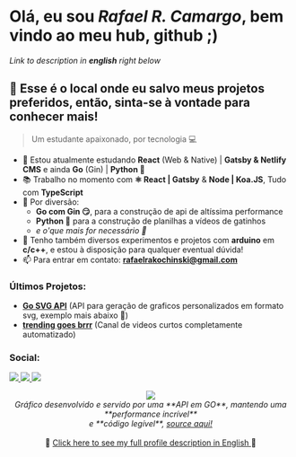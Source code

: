 # Olá, **eu sou _Rafael R. Camargo_**, bem vindo ao meu hub, github ;)

_Link to description in **english** right below_

## 📝 Esse é o local onde eu salvo meus projetos preferidos, então, sinta-se à vontade para conhecer mais!

> Um estudante apaixonado, por tecnologia 💻

- 🌱 Estou atualmente estudando **React** (Web & Native) | **Gatsby & Netlify CMS** e ainda **Go** (Gin) | **Python 🐍**
- 📚 Trabalho no momento com **⚛ React | Gatsby** & **Node | Koa.JS**, Tudo com **TypeScript**
- 🎉 Por diversão:
  - **Go com Gin 😏**, para a construção de api de altíssima performance
  - **Python 🐍** para a construção de planilhas a vídeos de gatinhos
  - _e o'que mais for necessário 👀_
- 💬 Tenho também diversos experimentos e projetos com **arduino** em **c/c++**, e estou à disposição para qualquer eventual dúvida!
- 📫 Para entrar em contato: **rafaelrakochinski@gmail.com**

### Últimos Projetos:

- [**Go SVG API**](https://go-svg-api.herokuapp.com/) (API para geração de graficos personalizados em formato svg, exemplo mais abaixo 👀)
- [**trending goes brrr**](https://www.youtube.com/channel/UCTwf1G0p3i6otjHa0fuSqLw) (Canal de videos curtos completamente automatizado)

<h3 align="left">Social:</h3>

<p align="left">
  <a href="https://www.linkedin.com/in/rafael-r-camargo-39059717a" target="blank">
    <img src="https://img.shields.io/badge/LinkedIn-0077B5?style=for-the-badge&logo=linkedin&logoColor=white" />
  </a>
  <a href="https://instagram.com/rafaelrcmrg" target="blank">
    <img src="https://img.shields.io/badge/Instagram-E4405F?style=for-the-badge&logo=instagram&logoColor=white" />
  </a>
  <a href="https://twitter.com/RafaelRCamargo" target="blank">
    <img src="https://img.shields.io/badge/Twitter-1DA1F2?style=for-the-badge&logo=twitter&logoColor=white" />
  </a>
</p>

<div align="center">
  <img src="https://go-svg-api.herokuapp.com/"/>
  <br>
  <i>
    Gráfico desenvolvido e servido por uma **API em GO**, mantendo uma **performance incrível** <br>e **código legível**, <a href="https://github.com/RafaelRCamargo/go-svg-api" target="blank">source aqui!</a>
  </i>
</div>

<br>

<div align="center">
🔗 <a href="https://github.com/RafaelRCamargo/RafaelRCamargo/blob/master/README-EN.md"> Click here to see my full profile description in English </a> 🔗
</div>

